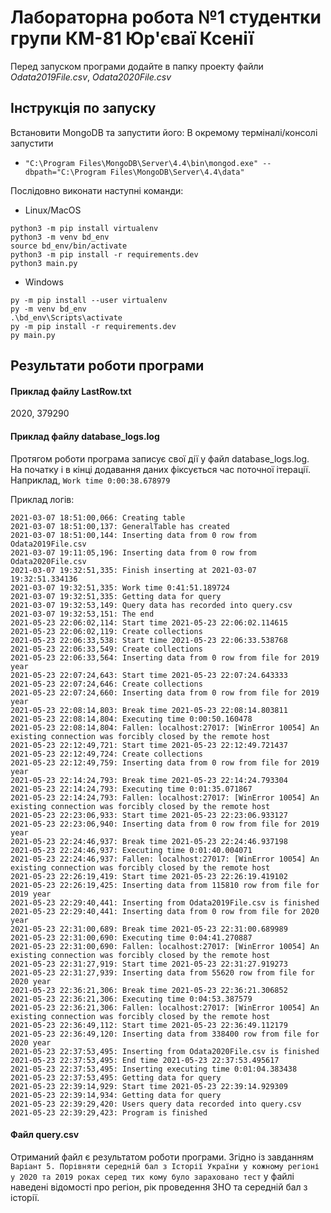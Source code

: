# Лабораторна робота №1 студентки групи КМ-81 Юр'єваї Ксенії

Перед запуском програми додайте в папку проекту файли *Odata2019File.csv*, *Odata2020File.csv*

## Інструкція по запуску
Встановити MongoDB та запустити його:
В окремому терміналі/консолі запустити

- `"C:\Program Files\MongoDB\Server\4.4\bin\mongod.exe" --dbpath="C:\Program Files\MongoDB\Server\4.4\data"`

Послідовно виконати наступні команди:

- Linux/MacOS

```
python3 -m pip install virtualenv
python3 -m venv bd_env
source bd_env/bin/activate
python3 -m pip install -r requirements.dev
python3 main.py
```

- Windows

```
py -m pip install --user virtualenv
py -m venv bd_env
.\bd_env\Scripts\activate
py -m pip install -r requirements.dev
py main.py
```

## Результати роботи програми

#### Приклад файлу LastRow.txt

2020, 379290

#### Приклад файлу database_logs.log

Протягом роботи програма записує свої дії у файл database_logs.log.  
На початку і в кінці додавання даних фіксується час поточної ітерації. Наприклад, `Work time 0:00:38.678979`

Приклад логів:

```
2021-03-07 18:51:00,066: Creating table
2021-03-07 18:51:00,137: GeneralTable has created
2021-03-07 18:51:00,144: Inserting data from 0 row from Odata2019File.csv
2021-03-07 19:11:05,196: Inserting data from 0 row from Odata2020File.csv
2021-03-07 19:32:51,335: Finish inserting at 2021-03-07 19:32:51.334136
2021-03-07 19:32:51,335: Work time 0:41:51.189724
2021-03-07 19:32:51,335: Getting data for query
2021-03-07 19:32:53,149: Query data has recorded into query.csv
2021-03-07 19:32:53,151: The end
2021-05-23 22:06:02,114: Start time 2021-05-23 22:06:02.114615
2021-05-23 22:06:02,119: Create collections
2021-05-23 22:06:33,538: Start time 2021-05-23 22:06:33.538768
2021-05-23 22:06:33,549: Create collections
2021-05-23 22:06:33,564: Inserting data from 0 row from file for 2019 year
2021-05-23 22:07:24,643: Start time 2021-05-23 22:07:24.643333
2021-05-23 22:07:24,646: Create collections
2021-05-23 22:07:24,660: Inserting data from 0 row from file for 2019 year
2021-05-23 22:08:14,803: Break time 2021-05-23 22:08:14.803811
2021-05-23 22:08:14,804: Executing time 0:00:50.160478
2021-05-23 22:08:14,804: Fallen: localhost:27017: [WinError 10054] An existing connection was forcibly closed by the remote host
2021-05-23 22:12:49,721: Start time 2021-05-23 22:12:49.721437
2021-05-23 22:12:49,724: Create collections
2021-05-23 22:12:49,759: Inserting data from 0 row from file for 2019 year
2021-05-23 22:14:24,793: Break time 2021-05-23 22:14:24.793304
2021-05-23 22:14:24,793: Executing time 0:01:35.071867
2021-05-23 22:14:24,793: Fallen: localhost:27017: [WinError 10054] An existing connection was forcibly closed by the remote host
2021-05-23 22:23:06,933: Start time 2021-05-23 22:23:06.933127
2021-05-23 22:23:06,940: Inserting data from 0 row from file for 2019 year
2021-05-23 22:24:46,937: Break time 2021-05-23 22:24:46.937198
2021-05-23 22:24:46,937: Executing time 0:01:40.004071
2021-05-23 22:24:46,937: Fallen: localhost:27017: [WinError 10054] An existing connection was forcibly closed by the remote host
2021-05-23 22:26:19,419: Start time 2021-05-23 22:26:19.419102
2021-05-23 22:26:19,425: Inserting data from 115810 row from file for 2019 year
2021-05-23 22:29:40,441: Inserting from Odata2019File.csv is finished
2021-05-23 22:29:40,441: Inserting data from 0 row from file for 2020 year
2021-05-23 22:31:00,689: Break time 2021-05-23 22:31:00.689989
2021-05-23 22:31:00,690: Executing time 0:04:41.270887
2021-05-23 22:31:00,690: Fallen: localhost:27017: [WinError 10054] An existing connection was forcibly closed by the remote host
2021-05-23 22:31:27,919: Start time 2021-05-23 22:31:27.919273
2021-05-23 22:31:27,939: Inserting data from 55620 row from file for 2020 year
2021-05-23 22:36:21,306: Break time 2021-05-23 22:36:21.306852
2021-05-23 22:36:21,306: Executing time 0:04:53.387579
2021-05-23 22:36:21,306: Fallen: localhost:27017: [WinError 10054] An existing connection was forcibly closed by the remote host
2021-05-23 22:36:49,112: Start time 2021-05-23 22:36:49.112179
2021-05-23 22:36:49,120: Inserting data from 338400 row from file for 2020 year
2021-05-23 22:37:53,495: Inserting from Odata2020File.csv is finished
2021-05-23 22:37:53,495: End time 2021-05-23 22:37:53.495617
2021-05-23 22:37:53,495: Inserting executing time 0:01:04.383438
2021-05-23 22:37:53,495: Getting data for query
2021-05-23 22:39:14,929: Start time 2021-05-23 22:39:14.929309
2021-05-23 22:39:14,934: Getting data for query
2021-05-23 22:39:29,420: Users query data recorded into query.csv
2021-05-23 22:39:29,423: Program is finished
```

#### Файл query.csv

Отриманий файл є результатом роботи програми. Згідно із завданням `Варіант 5. Порівняти середній бал з Історії України у кожному регіоні у 2020 та 2019 роках серед тих кому було зараховано тест` у файлі наведені відомості про регіон, рік проведення ЗНО та середній бал з історії.